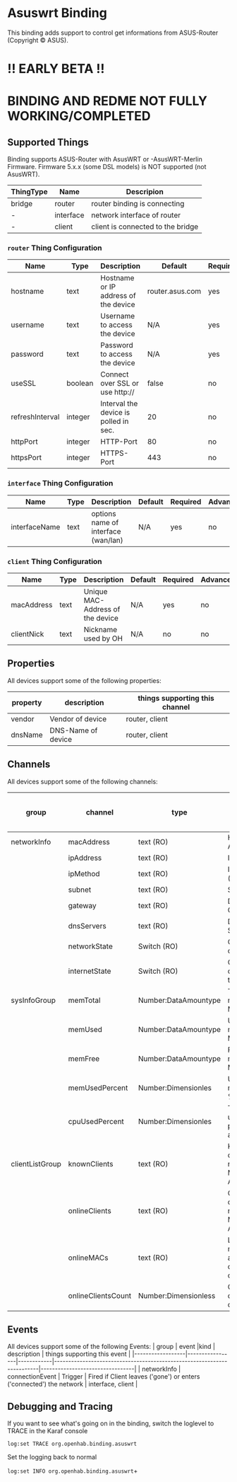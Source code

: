 # Asuswrt Binding

This binding adds support to control get informations from ASUS-Router (Copyright © ASUS).

#  !! EARLY BETA !!

#  BINDING AND REDME NOT FULLY WORKING/COMPLETED

## Supported Things

Binding supports ASUS-Router with AsusWRT or -AsusWRT-Merlin Firmware.
Firmware 5.x.x (some DSL models) is NOT supported (not AsusWRT).

| ThingType     | Name       | Descripion                              |
|---------------|------------|-----------------------------------------|
| bridge        | router     | router binding is connecting            |
| -             | interface  | network interface of router             |
| -             | client     | client is connected to the bridge       |

### `router` Thing Configuration

| Name            | Type    | Description                           | Default             | Required | Advanced |
|-----------------|---------|---------------------------------------|---------------------|----------|----------|
| hostname        | text    | Hostname or IP address of the device  | router.asus.com     | yes      | no       |
| username        | text    | Username to access the device         | N/A                 | yes      | no       |
| password        | text    | Password to access the device         | N/A                 | yes      | no       |
| useSSL          | boolean | Connect over SSL or use http://       | false               | no       | no       |
| refreshInterval | integer | Interval the device is polled in sec. | 20                  | no       | yes      |
| httpPort        | integer | HTTP-Port                             | 80                  | no       | yes      |
| httpsPort       | integer | HTTPS-Port                            | 443                 | no       | yes      |

### `interface` Thing Configuration

| Name            | Type    | Description                           | Default             | Required | Advanced |
|-----------------|---------|---------------------------------------|---------------------|----------|----------|
| interfaceName   | text    | options name of interface (wan/lan)   | N/A                 | yes      | no       |

### `client` Thing Configuration

| Name            | Type    | Description                           | Default             | Required | Advanced |
|-----------------|---------|---------------------------------------|---------------------|----------|----------|
| macAddress      | text    | Unique MAC-Address of the device      | N/A                 | yes      | no       |
| clientNick      | text    | Nickname used by OH                   | N/A                 | no       | no       |


## Properties

All devices support some of the following properties:

| property         | description                  | things supporting this channel        |
|------------------|------------------------------|---------------------------------------|
| vendor           | Vendor of device             | router, client                        |
| dnsName          | DNS-Name of device           | router, client                        |


## Channels

All devices support some of the following channels:

| group            | channel            |type                    | description                                | things supporting this channel    |
|------------------|--------------------|------------------------|--------------------------------------------|-----------------------------------|
| networkInfo      | macAddress         | text (RO)              | HW-Address                                 | interface, client                 |
|                  | ipAddress          | text (RO)              | IP-Address                                 | interface                         |
|                  | ipMethod           | text (RO)              | Ip-Method (static/dhcp)                    | interface, client                 |
|                  | subnet             | text (RO)              | Subnetmask                                 | interface                         |
|                  | gateway            | text (RO)              | Default-Gateway                            | interface                         |
|                  | dnsServers         | text (RO)              | DNS-Servers                                | interface                         |
|                  | networkState       | Switch (RO)            | Client is online                           | interface, client                 |
|                  | internetState      | Switch (RO)            | Client connected to Internet               | client                            |
| sysInfoGroup     | memTotal           | Number:DataAmountype   | Total memory in MB                         | router                            |
|                  | memUsed            | Number:DataAmountype   | Used memory in MB                          | router                            |
|                  | memFree            | Number:DataAmountype   | Free memory in MB                          | router                            |
|                  | memUsedPercent     | Number:Dimensionles    | Used memory in %                           | router                            |
|                  | cpuUsedPercent     | Number:Dimensionles    | Total CPU usage in percent over all cores  | router                            |
| clientListGroup  | knownClients       | text (RO)              | Known clients with name and MAC-Addresses  | router                            |
|                  | onlineClients      | text (RO)              | Online clients with name and MAC-Addresses | router                            |
|                  | onlineMACs         | text (RO)              | List with mac-addresses of online clients  | router                            |    
|                  | onlineClientsCount | Number:Dimensionless   | Count of online clients                    | router                            |


## Events

All devices support some of the following Events:
| group            | event           |kind        | description                                                            | things supporting this event    |
|------------------|-----------------|------------|------------------------------------------------------------------------|---------------------------------|
| networkInfo      | connectionEvent | Trigger    | Fired if Client leaves ('gone') or enters ('connected') the network    | interface, client               |



## Debugging and Tracing

If you want to see what's going on in the binding, switch the loglevel to TRACE in the Karaf console

`log:set TRACE org.openhab.binding.asuswrt`

Set the logging back to normal

`log:set INFO org.openhab.binding.asuswrt`+

